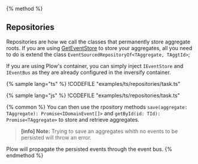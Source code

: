 {% method %}
## Repositories

Repositories are how we call the classes that permanently store aggregate roots.
If you are using [GetEventStore](http://geteventstore.com) to store your aggregates, all you
need to do is extend the class `EventSourcedRepositoryOf<TAggregate, TAggtId>`;

If you are using Plow's container, you can simply inject `IEventStore` and `IEventBus` as
they are already configured in the inversify container.

{% sample lang="ts" %}
!CODEFILE "examples/ts/repositories/task.ts"

{% sample lang="js" %}
!CODEFILE "examples/ts/repositories/task.ts"

{% common %}
You can then use the rpository methods `save(aggregate: TAggregate): Promise<IDomainEvent[]>` and
`getById(id: TId): Promise<TAggregate>` to store and retrieve aggregates.

> **[info] Note:**
> Trying to save an aggregates whith no events to be persisted will throw an error.

Plow will propagate the persisted events through the event bus.
{% endmethod %}
